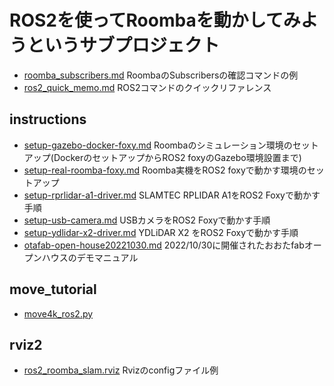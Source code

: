 # ROS2を使ってRoombaを動かしてみようというサブプロジェクト

- [roomba_subscribers.md](roomba_subscribers.md) RoombaのSubscribersの確認コマンドの例
- [ros2_quick_memo.md](ros2_quick_memo.md) ROS2コマンドのクイックリファレンス

## instructions
  - [setup-gazebo-docker-foxy.md](instructions/setup-gazebo-docker-foxy.md) Roombaのシミュレーション環境のセットアップ(DockerのセットアップからROS2 foxyのGazebo環境設置まで)
  - [setup-real-roomba-foxy.md](instructions/setup-real-roomba-foxy.md) Roomba実機をROS2 foxyで動かす環境のセットアップ
  - [setup-rprlidar-a1-driver.md](instructions/setup-rprlidar-a1-driver.md) SLAMTEC RPLIDAR A1をROS2 Foxyで動かす手順
  - [setup-usb-camera.md](instructions/setup-usb-camera.md) USBカメラをROS2 Foxyで動かす手順
  - [setup-ydlidar-x2-driver.md](instructions/setup-ydlidar-x2-driver.md) YDLiDAR X2 をROS2 Foxyで動かす手順
  - [otafab-open-house20221030.md](instructions/otafab-open-house20221030.md) 2022/10/30に開催されたおおたfabオープンハウスのデモマニュアル

## move_tutorial
  - [move4k_ros2.py](move_tutorial/move4k_ros2.py)

## rviz2
  - [ros2_roomba_slam.rviz](rviz2/ros2_roomba_slam.rviz) Rvizのconfigファイル例

